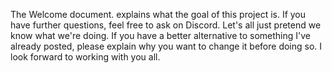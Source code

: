 The Welcome document. explains what the goal of this project is. If you have further questions, feel free to ask on Discord. Let's all just pretend we know what we're doing. If you have a better alternative to something I've already posted, please explain why you want to change it before doing so. I look forward to working with you all. 

